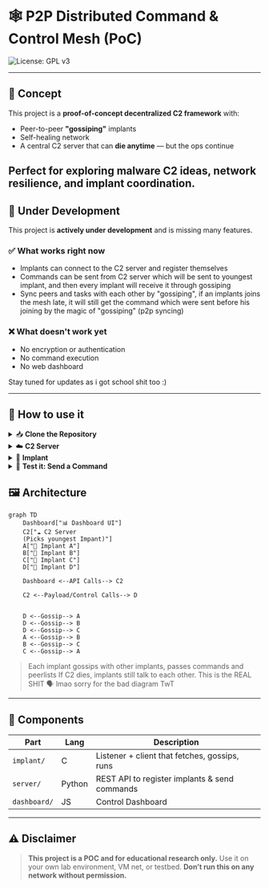 # 🕸️ P2P Distributed Command & Control Mesh (PoC)

<!-- ![Status](https://img.shields.io/badge/build-pass-brightgreen?style=flat-square) -->
![License: GPL v3](https://img.shields.io/badge/License-GPLv3-blue.svg?style=flat-square)

---

## 🧠 Concept

This project is a **proof-of-concept decentralized C2 framework** with:
- Peer-to-peer **"gossiping"** implants
- Self-healing network
- A central C2 server that can **die anytime** — but the ops continue

Perfect for exploring malware C2 ideas, network resilience, and implant coordination.
---

## 🚧 Under Development

This project is **actively under development** and is missing many features.

### ✅ What works right now
- Implants can connect to the C2 server and register themselves
- Commands can be sent from C2 server which will be sent to youngest implant, and then every implant will receive it through gossiping
- Sync peers and tasks with each other by "gossiping", if an implants joins the mesh late, it will still get the command which were sent before his joining by the magic of "gossiping" (p2p syncing)

### ❌ What doesn't work yet
- No encryption or authentication
- No command execution
- No web dashboard

Stay tuned for updates as i got school shit too :)


---

## 🚀 How to use it
<details>
<summary>📥 <strong>Clone the Repository</strong></summary>

First, clone the repository to your local machine:

```sh
git clone https://github.com/pratiksingh94/mesh-c2.git
cd mesh-c2
```
</details>

<details>
<summary>☁️ <strong>C2 Server</strong></summary>

1. **Navigate to the server directory:**
```sh
cd C2
```
2. **Create virtual environment and install the stuff**
```sh
python3 -m venv venv
# For Unix or macOS, use:
source venv/bin/activate
# For Windows, use:
venv\Scripts\activate
pip3 install -r requirements.txt
```
3. **Start the C2 server:**
```sh
python3 server.py
```
</details>

<details>
<summary>🧠 <strong>Implant</strong></summary>

1. **Navigate to the implant directory:**
    ```sh
    cd implant
    ```

2. **Change the configuration**

    Make a copy of `/includes/config.example.h` and rename it to `config.h`
    Now edit the content of the the file according to your setup anc choice

3. **Run the implant:**
    > ⚠️ **Before proceeding, ensure you have followed step 2 and configured `config.h` as described above. This step is mandatory for both methods below.**

    ---

    ### **Method 1: 🐳 Docker (Recommended)**

    1. **Navigate to the implant directory:**
        ```sh
        cd implant
        ```
    2. **Build the Docker image:**
        ```sh
        docker build -t mesh-c2-implant .
        ```
        > If the build fails, please [open an issue](https://github.com/pratiksingh94/mesh-c2/issues).

    3. **Run the implant container (you can run this multiple times for multiple instances :D):**
        ```sh
        docker run --rm mesh-c2-implant
        ```

    ---

    ### **Method 2: 🛠️ Make (Manual Build & Run)**

    1. **Navigate to the implant directory:**
        ```sh
        cd implant
        ```
    2. **Build the implant using Make:**
        ```sh
        make
        ```
    3. **Copy the resulting binary (`implant`) to each VM or system you want in the mesh.**

    4. **Run the implant on each system:**
        ```sh
        ./implant
        ```
</details>

<!-- <details>
<summary>📊 <strong>Dashboard (Not added yet)</strong></summary>

1. **Navigate to the dashboard directory:**
    ```sh
    cd dashboard
    ```
2. **Install dependencies:**
    ```sh
    npm install
    ```
3. **Start the dashboard:**
    ```sh
    npm start
    ```

</details> -->
<details>
<summary>🧪 <strong>Test it: Send a Command</strong></summary>

Once your C2 server and at least one implant are running, you can test sending a command to the mesh using a simple `curl` request (no dashboard yet):

```sh
curl -X POST http://localhost:8000/admin/send-command \
    -H "Content-Type: application/json" \
    -d '{"cmd": "whoami"}'
```

- You can see the output on the implant logs
- You can also see all implants end up having same amount of peers after few minutes (rounds of gossiping), because they will be share with each other and synced
- Replace `whoami` with any command you want to send to the implants
- Adjust the URL/port if your C2 server is running elsewhere


<!-- > The command will be distributed through the mesh, but **actual execution is not implemented yet** (see roadmap above). -->
</details>

## 🖼️ Architecture

```mermaid
graph TD
    Dashboard["📊 Dashboard UI"]
    C2["☁️ C2 Server
    (Picks youngest Impant)"]
    A["🧠 Implant A"]
    B["🧠 Implant B"]
    C["🧠 Implant C"]
    D["🧠 Implant D"]
    
    Dashboard <--API Calls--> C2

    C2 <--Payload/Control Calls--> D
    
    
    D <--Gossip--> A
    D <--Gossip--> B
    D <--Gossip--> C
    A <--Gossip--> B
    B <--Gossip--> C
    C <--Gossip--> A
````

> Each implant gossips with other implants, passes commands and peerlists
> If C2 dies, implants still talk to each other. This is the REAL SHIT 🗣️ lmao
> sorry for the bad diagram TwT

---

## 🧩 Components

| Part         | Lang   | Description                                   |
| ------------ | ------ | --------------------------------------------- |
| `implant/`   | C      | Listener + client that fetches, gossips, runs |
| `server/`    | Python | REST API to register implants & send commands |
| `dashboard/` | JS     | Control Dashboard                             |

<!-- --- -->


<!-- ## 🔐 Security Notes

* **No TLS/encryption** yet (plaintext JSON over TCP lol)
* Gossiping done over raw TCP — will get noisy
* No persistence — implants die when you close terminal
* Designed to run inside **your own VMs or lab network** -->

<!-- --- -->

<!-- ## 💡 BIG IDEAS Roadmap (in future)

* [ ] 🔒 AES/ChaCha20 encrypted payloads
* [ ] 🧬 Auto discovery via broadcast or multicast
* [ ] 🛡️ Implant obfuscation / packing
* [ ] 📦 Multi-platform binary builder (makefile? idk) -->

---

## ⚠️ Disclaimer

> **This project is a POC and for educational research only.**
> Use it on your own lab environment, VM net, or testbed.
> **Don’t run this on any network without permission.**


